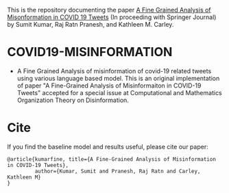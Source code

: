 

This is the repository documenting the paper
[A Fine Grained Analysis of Misonformation in COVID 19 Tweets](https://www.cmu.edu/ideas-social-cybersecurity/events/2020papers/raj-and-sumet_paper.pdf) (In proceeding with Springer Journal)
by Sumit Kumar, Raj Ratn Pranesh, and Kathleen M. Carley.

# COVID19-MISINFORMATION
* A Fine Grained Analysis of misinformation of covid-19 related tweets using various language based model. This is an original implementation of paper "A Fine-Grained Analysis of Misinformaiton in COVID-19 Tweets" accepted for a special issue at Computational and Mathematics Organization Theory on Disinformation.
# Cite
If you find the baseline model and results useful, please cite our paper:
```
@article{kumarfine, title={A Fine-Grained Analysis of Misinformation in COVID-19 Tweets},
         author={Kumar, Sumit and Pranesh, Raj Ratn and Carley, Kathleen M}
}
```

